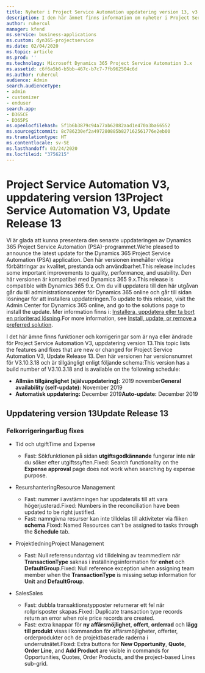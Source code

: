 ```yaml
---
title: Nyheter i Project Service Automation uppdatering version 13, v3
description: I den här ämnet finns information om nyheter i Project Service Automation uppdatering version 13, V3.
author: ruhercul
manager: kfend
ms.service: business-applications
ms.custom: dyn365-projectservice
ms.date: 02/04/2020
ms.topic: article
ms.prod: ''
ms.technology: Microsoft Dynamics 365 Project Service Automation 3.x
ms.assetid: c6f6a5b6-b5bb-467c-b7c7-7fb962504c6d
ms.author: ruhercul
audience: Admin
search.audienceType:
- admin
- customizer
- enduser
search.app:
- D365CE
- D365PS
ms.openlocfilehash: 5f1b6b3879c94a77ab62082aad1e470a3ba66552
ms.sourcegitcommit: 8c786230ef2a497280885b827162561776e2eb00
ms.translationtype: HT
ms.contentlocale: sv-SE
ms.lasthandoff: 03/24/2020
ms.locfileid: "3756215"
---
```

# <a name="project-service-automation-v3-update-release-13"></a><span data-ttu-id="ae4d2-103">Project Service Automation V3, uppdatering version 13</span><span class="sxs-lookup"><span data-stu-id="ae4d2-103">Project Service Automation V3, Update Release 13</span></span>
<span data-ttu-id="ae4d2-104">Vi är glada att kunna presentera den senaste uppdateringen av Dynamics 365 Project Service Automation (PSA)-programmet.</span><span class="sxs-lookup"><span data-stu-id="ae4d2-104">We’re pleased to announce the latest update for the Dynamics 365 Project Service Automation (PSA) application.</span></span> <span data-ttu-id="ae4d2-105">Den här versionen innehåller viktiga förbättringar av kvalitet, prestanda och användbarhet.</span><span class="sxs-lookup"><span data-stu-id="ae4d2-105">This release includes some important improvements to quality, performance, and usability.</span></span> <span data-ttu-id="ae4d2-106">Den här versionen är kompatibel med Dynamics 365 9.x.</span><span class="sxs-lookup"><span data-stu-id="ae4d2-106">This release is compatible with Dynamics 365 9.x.</span></span> <span data-ttu-id="ae4d2-107">Om du vill uppdatera till den här utgåvan går du till administrationscenter för Dynamics 365 online och går till sidan lösningar för att installera uppdateringen.</span><span class="sxs-lookup"><span data-stu-id="ae4d2-107">To update to this release, visit the Admin Center for Dynamics 365 online, and go to the solutions page to install the update.</span></span> <span data-ttu-id="ae4d2-108">Mer information finns i: [Installera, uppdatera eller ta bort en prioriterad lösning](https://docs.microsoft.com/power-platform/admin/install-remove-preferred-solution).</span><span class="sxs-lookup"><span data-stu-id="ae4d2-108">For more information, see [Install, update, or remove a preferred solution](https://docs.microsoft.com/power-platform/admin/install-remove-preferred-solution).</span></span>

<span data-ttu-id="ae4d2-109">I det här ämne finns funktioner och korrigeringar som är nya eller ändrade för Project Service Automation V3, uppdatering version 13.</span><span class="sxs-lookup"><span data-stu-id="ae4d2-109">This topic lists the features and fixes that are new or changed for Project Service Automation V3, Update Release 13.</span></span> <span data-ttu-id="ae4d2-110">Den här versionen har versionsnumret för V3.10.3.18 och är tillgängligt enligt följande schema:</span><span class="sxs-lookup"><span data-stu-id="ae4d2-110">This version has a build number of V3.10.3.18 and is available on the following schedule:</span></span>

- <span data-ttu-id="ae4d2-111">**Allmän tillgänglighet (självuppdatering):** 2019 november</span><span class="sxs-lookup"><span data-stu-id="ae4d2-111">**General availability (self-update):** November 2019</span></span>
- <span data-ttu-id="ae4d2-112">**Automatisk uppdatering:** December 2019</span><span class="sxs-lookup"><span data-stu-id="ae4d2-112">**Auto-update:** December 2019</span></span>


## <a name="update-release-13"></a><span data-ttu-id="ae4d2-113">Uppdatering version 13</span><span class="sxs-lookup"><span data-stu-id="ae4d2-113">Update Release 13</span></span> 

### <a name="bug-fixes"></a><span data-ttu-id="ae4d2-114">Felkorrigeringar</span><span class="sxs-lookup"><span data-stu-id="ae4d2-114">Bug fixes</span></span>

- <span data-ttu-id="ae4d2-115">Tid och utgift</span><span class="sxs-lookup"><span data-stu-id="ae4d2-115">Time and Expense</span></span>

     - <span data-ttu-id="ae4d2-116">Fast: Sökfunktionen på sidan **utgiftsgodkännande** fungerar inte när du söker efter utgiftssyften.</span><span class="sxs-lookup"><span data-stu-id="ae4d2-116">Fixed: Search functionality on the **Expense approval** page does not work when searching by expense purpose.</span></span>

- <span data-ttu-id="ae4d2-117">Resurshantering</span><span class="sxs-lookup"><span data-stu-id="ae4d2-117">Resource Management</span></span>

     - <span data-ttu-id="ae4d2-118">Fast: nummer i avstämningen har uppdaterats till att vara högerjusterad.</span><span class="sxs-lookup"><span data-stu-id="ae4d2-118">Fixed: Numbers in the reconciliation have been updated to be right justified.</span></span>
     - <span data-ttu-id="ae4d2-119">Fast: namngivna resurser kan inte tilldelas till aktiviteter via fliken **schema**.</span><span class="sxs-lookup"><span data-stu-id="ae4d2-119">Fixed: Named Resources can't be assigned to tasks through the **Schedule** tab.</span></span>

- <span data-ttu-id="ae4d2-120">Projektledning</span><span class="sxs-lookup"><span data-stu-id="ae4d2-120">Project Management</span></span>

     - <span data-ttu-id="ae4d2-121">Fast: Null referensundantag vid tilldelning av teammedlem när **TransactionType** saknas i inställningsinformation för **enhet** och **DefaultGroup**.</span><span class="sxs-lookup"><span data-stu-id="ae4d2-121">Fixed: Null reference exception when assigning team member when the **TransactionType** is missing setup information for **Unit** and **DefaultGroup**.</span></span>

- <span data-ttu-id="ae4d2-122">Sales</span><span class="sxs-lookup"><span data-stu-id="ae4d2-122">Sales</span></span>

     - <span data-ttu-id="ae4d2-123">Fast: dubbla transaktionstypposter returnerar ett fel när rollprisposter skapas.</span><span class="sxs-lookup"><span data-stu-id="ae4d2-123">Fixed: Duplicate transaction type records return an error when role price records are created.</span></span>
     - <span data-ttu-id="ae4d2-124">Fast: extra knappar för **ny affärsmöjlighet**, **offert**, **orderrad** och **lägg till produkt** visas i kommandon för affärsmöjligheter, offerter, orderprodukter och de projektbaserade raderna i underrutnätet.</span><span class="sxs-lookup"><span data-stu-id="ae4d2-124">Fixed: Extra buttons for **New Opportunity**, **Quote**, **Order Line**, and **Add Product** are visible in commands for Opportunities, Quotes, Order Products, and the project-based Lines sub-grid.</span></span>



